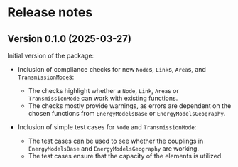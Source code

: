 # Release notes

## Version 0.1.0 (2025-03-27)

Initial version of the package:

* Inclusion of compliance checks for new `Node`s, `Link`s, `Area`s, and `TransmissionMode`s:
  * The checks highlight whether a `Node`, `Link`, `Area`s or `TransmissionMode` can work with existing functions.
  * The checks mostly provide warnings, as errors are dependent on the chosen functions from `EnergyModelsBase` or `EnergyModelsGeography`.

* Inclusion of simple test cases for `Node` and `TransmissionMode`:
  * The test cases can be used to see whether the couplings in `EnergyModelsBase` and `EnergyModelsGeography` are working.
  * The test cases ensure that the capacity of the elements is utilized.

